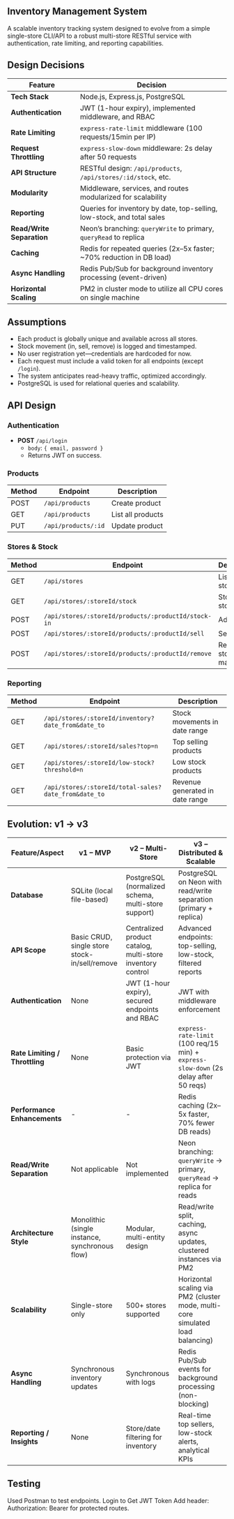 ##  Inventory Management System

A scalable inventory tracking system designed to evolve from a simple single-store CLI/API to a robust multi-store RESTful service with authentication, rate limiting, and reporting capabilities.


## Design Decisions

| Feature                | Decision                                                                 |
|------------------------|--------------------------------------------------------------------------|
| **Tech Stack**         | Node.js, Express.js, PostgreSQL                                          |
| **Authentication**     | JWT (1-hour expiry), implemented middleware, and RBAC                    |
| **Rate Limiting**      | `express-rate-limit` middleware (100 requests/15min per IP)              |
| **Request Throttling** | `express-slow-down` middleware: 2s delay after 50 requests               |
| **API Structure**      | RESTful design: `/api/products`, `/api/stores/:id/stock`, etc.           |
| **Modularity**         | Middleware, services, and routes modularized for scalability             |
| **Reporting**          | Queries for inventory by date, top-selling, low-stock, and total sales   |
| **Read/Write Separation** | Neon’s branching: `queryWrite` to primary, `queryRead` to replica     |
| **Caching**            | Redis for repeated queries (2x–5x faster; ~70% reduction in DB load)     |
| **Async Handling**     | Redis Pub/Sub for background inventory processing (event-driven)         |
| **Horizontal Scaling** | PM2 in cluster mode to utilize all CPU cores on single machine           |


##  Assumptions

- Each product is globally unique and available across all stores.
- Stock movement (in, sell, remove) is logged and timestamped.
- No user registration yet—credentials are hardcoded for now.
- Each request must include a valid token for all endpoints (except `/login`).
- The system anticipates read-heavy traffic, optimized accordingly.
- PostgreSQL is used for relational queries and scalability.


##  API Design

### Authentication

- **POST** `/api/login`
  - `body`: `{ email, password }`
  - Returns JWT on success.

###  Products

| Method | Endpoint                  | Description              |
|--------|---------------------------|--------------------------|
| POST   | `/api/products`           | Create product           |
| GET    | `/api/products`           | List all products        |
| PUT    | `/api/products/:id`       | Update product           |


###  Stores & Stock

| Method | Endpoint                                                          | Description                  |
|--------|-------------------------------------------------------------------|------------------------------|
| GET    | `/api/stores`                                                    | List all stores              |
| GET    | `/api/stores/:storeId/stock`                                     | Stock in a store             |
| POST   | `/api/stores/:storeId/products/:productId/stock-in`              | Add stock                    |
| POST   | `/api/stores/:storeId/products/:productId/sell`                  | Sell product                 |
| POST   | `/api/stores/:storeId/products/:productId/remove`                | Remove stock manually        |


###  Reporting

| Method | Endpoint                                              | Description                          |
|--------|-------------------------------------------------------|--------------------------------------|
| GET    | `/api/stores/:storeId/inventory?date_from&date_to`   | Stock movements in date range        |
| GET    | `/api/stores/:storeId/sales?top=n`                   | Top selling products                 |
| GET    | `/api/stores/:storeId/low-stock?threshold=n`         | Low stock products                   |
| GET    | `/api/stores/:storeId/total-sales?date_from&date_to` | Revenue generated in date range      |


## Evolution: v1 → v3

| **Feature/Aspect**             | **v1 – MVP**                                       | **v2 – Multi-Store**                                                  | **v3 – Distributed & Scalable**                                                                 |
|--------------------------------|----------------------------------------------------|------------------------------------------------------------------------|--------------------------------------------------------------------------------------------------|
| **Database**                   | SQLite (local file-based)                          | PostgreSQL (normalized schema, multi-store support)                    | PostgreSQL on Neon with read/write separation (primary + replica)                              |
| **API Scope**                  | Basic CRUD, single store stock-in/sell/remove      | Centralized product catalog, multi-store inventory control             | Advanced endpoints: top-selling, low-stock, filtered reports                                    |
| **Authentication**            | None                                               | JWT (1-hour expiry), secured endpoints and RBAC                                 | JWT with middleware enforcement                                                                 |
| **Rate Limiting / Throttling**| None                                               | Basic protection via JWT                                               | `express-rate-limit` (100 req/15 min) + `express-slow-down` (2s delay after 50 reqs)           |
| **Performance Enhancements**  | -                                                  | -                                                                      | Redis caching (2x–5x faster, 70% fewer DB reads)                                                |
| **Read/Write Separation**     | Not applicable                                     | Not implemented                                                        | Neon branching: `queryWrite` → primary, `queryRead` → replica for reads                         |
| **Architecture Style**        | Monolithic (single instance, synchronous flow)     | Modular, multi-entity design                                           | Read/write split, caching, async updates, clustered instances via PM2                          |
| **Scalability**               | Single-store only                                  | 500+ stores supported                                                  | Horizontal scaling via PM2 (cluster mode, multi-core simulated load balancing)                 |
| **Async Handling**            | Synchronous inventory updates                      | Synchronous with logs                                                  | Redis Pub/Sub events for background processing (non-blocking)                                  |
| **Reporting / Insights**      | None                                               | Store/date filtering for inventory                                     | Real-time top sellers, low-stock alerts, analytical KPIs                                        |



##  Testing

Used Postman  to test endpoints.
Login to Get JWT Token
Add header: Authorization: Bearer <token> for protected routes.  

